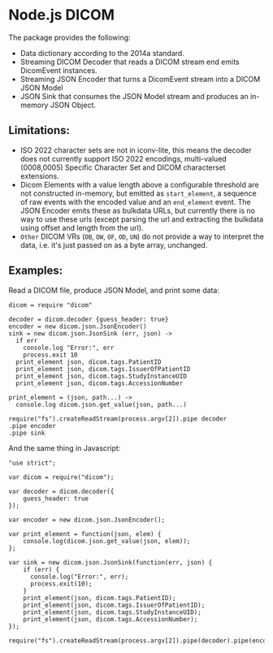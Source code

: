 Node.js DICOM
=============

The package provides the following:

* Data dictionary according to the 2014a standard.
* Streaming DICOM Decoder that reads a DICOM stream end
  emits DicomEvent instances.
* Streaming JSON Encoder that turns a DicomEvent stream
  into a DICOM JSON Model
* JSON Sink that consumes the JSON Model stream and
  produces an in-memory JSON Object.

Limitations:
------------

* ISO 2022 character sets are not in iconv-lite,
  this means the decoder does not currently
  support ISO 2022 encodings,
  multi-valued (0008,0005) Specific Character Set
  and DICOM characterset extensions.
* Dicom Elements with a value length above a
  configurable threshold are not constructed
  in-memory, but emitted as `start_element`,
  a sequence of raw events with the encoded value
  and an `end_element` event.  The JSON Encoder 
  emits these as bulkdata URLs, but currently
  there is no way to use these urls (except parsing
  the url and extracting the bulkdata using
  offset and length from the url).
* `Other` DICOM VRs (`OB`, `OW`, `OF`, `OD`, `UN`)
  do not provide a way to interpret the data,
  i.e. it's just passed on as a byte array, unchanged.

Examples:
---------

Read a DICOM file, produce JSON Model, and print some data:

    dicom = require "dicom"

    decoder = dicom.decoder {guess_header: true}
    encoder = new dicom.json.JsonEncoder()
    sink = new dicom.json.JsonSink (err, json) ->
      if err
        console.log "Error:", err
        process.exit 10
      print_element json, dicom.tags.PatientID
      print_element json, dicom.tags.IssuerOfPatientID
      print_element json, dicom.tags.StudyInstanceUID
      print_element json, dicom.tags.AccessionNumber

    print_element = (json, path...) ->
      console.log dicom.json.get_value(json, path...)

    require("fs").createReadStream(process.argv[2]).pipe decoder
    .pipe encoder
    .pipe sink


And the same thing in Javascript:

    "use strict";

    var dicom = require("dicom");

    var decoder = dicom.decoder({
        guess_header: true
    });

    var encoder = new dicom.json.JsonEncoder();

    var print_element = function(json, elem) {
        console.log(dicom.json.get_value(json, elem));
    };

    var sink = new dicom.json.JsonSink(function(err, json) {
        if (err) {
          console.log("Error:", err);
          process.exit(10);
        }
        print_element(json, dicom.tags.PatientID);
        print_element(json, dicom.tags.IssuerOfPatientID);
        print_element(json, dicom.tags.StudyInstanceUID);
        print_element(json, dicom.tags.AccessionNumber);
    });

    require("fs").createReadStream(process.argv[2]).pipe(decoder).pipe(encoder).pipe(sink);
